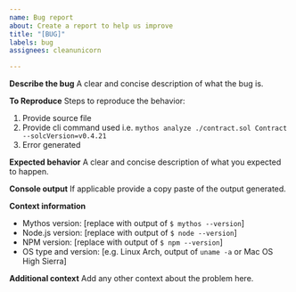 ```yaml
---
name: Bug report
about: Create a report to help us improve
title: "[BUG]"
labels: bug
assignees: cleanunicorn

---
```


**Describe the bug**
A clear and concise description of what the bug is.

**To Reproduce**
Steps to reproduce the behavior:
1. Provide source file
2. Provide cli command used i.e. `mythos analyze ./contract.sol Contract --solcVersion=v0.4.21`
3. Error generated

**Expected behavior**
A clear and concise description of what you expected to happen.

**Console output**
If applicable provide a copy paste of the output generated. 

**Context information**
- Mythos version: [replace with output of `$ mythos --version`]
- Node.js version: [replace with output of `$ node --version`]
- NPM version: [replace with output of `$ npm --version`]
- OS type and version: [e.g. Linux Arch, output of `uname -a` or Mac OS High Sierra]

**Additional context**
Add any other context about the problem here.
